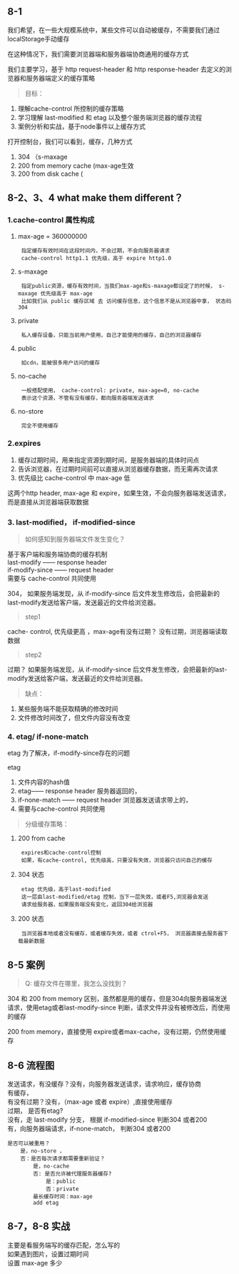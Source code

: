 ## 8-1


我们希望，在一些大规模系统中，某些文件可以自动被缓存，不需要我们通过localStorage手动缓存  

在这种情况下，我们需要浏览器端和服务器端协商通用的缓存方式

我们主要学习，基于 http  request-header 和 http response-header 去定义的浏览器和服务器端定义的缓存策略


> 目标：

1. 理解cache-control 所控制的缓存策略
2. 学习理解 last-modified 和 etag 以及整个服务端浏览器的缓存流程
3. 案例分析和实战，基于node事件以上缓存方式


打开控制台，我们可以看到，缓存，几种方式  

1. 304  （s-maxage
2. 200 from memory cache  (max-age生效
3. 200 from disk cache  (
  
  

## 8-2、3、4  what make them different？

### 1.cache-control 属性构成

1. max-age = 360000000  
	
		指定缓存有效时间在这段时间内，不会过期，不会向服务器请求
		cache-control http1.1 优先级，高于 expire http1.0
	
2. s-maxage  
		
		指定public资源，缓存有效时间，当我们max-age和s-maxage都设定了的时候， s-maxage 优先级高于 max-age
		比如我们从 public 缓存区域 去 访问缓存信息，这个信息不是从浏览器中拿， 状态码 304 
		
		
3. private   
		
		私人缓存设备，只能当前用户使用，自己才能使用的缓存，自己的浏览器缓存
4. public    
		
		如cdn，能被很多用户访问的缓存
5. no-cache  
		
		一般搭配使用， cache-control: private, max-age=0, no-cache
		表示这个资源，不管有没有缓存，都向服务器端发送请求
		
6. no-store
    
    	完全不使用缓存



### 2.expires 
  
1. 缓存过期时间，用来指定资源到期时间，是服务器端的具体时间点  
2. 告诉浏览器，在过期时间前可以直接从浏览器缓存数据，而无需再次请求
3. 优先级比 cache-control 中 max-age 低



这两个http  header, max-age 和 expire，如果生效，不会向服务器端发送请求，而是直接从浏览器端获取数据


### 3. last-modified， if-modified-since

> 如何感知到服务器端文件发生变化？

基于客户端和服务端协商的缓存机制  
last-modify —— response header  
if-modify-since —— request header  
需要与 cache-control 共同使用


304， 如果服务端发现，从 if-modify-since 后文件发生修改后，会把最新的last-modify发送给客户端，发送最近的文件给浏览器。


>step1

cache- control, 优先级更高 ，max-age有没有过期？ 没有过期，浏览器端读取数据
 
> step2

过期？ 如果服务端发现，从 if-modify-since 后文件发生修改，会把最新的last-modify发送给客户端，发送最近的文件给浏览器。

> 缺点：

1. 某些服务端不能获取精确的修改时间
2. 文件修改时间改了，但文件内容没有改变


### 4. etag/ if-none-match

etag 为了解决，if-modify-since存在的问题

etag

1. 文件内容的hash值
2. etag—— response header  服务器返回的，
3. if-none-match —— request header  浏览器发送请求带上的，
4. 需要与cache-control 共同使用

> 分级缓存策略：

1. 200 from cache
	
		expires和cache-control控制
 		如果，有cache-control, 优先级高，只要没有失效，浏览器只访问自己的缓存
 	
2. 304 状态
		
		etag 优先级，高于last-modified
		这一层由last-modified/etag 控制，当下一层失效，或者F5,浏览器会发送
		请求给服务器，如果服务端没有变化，返回304给浏览器
	
3. 200 状态
	
		当浏览器本地或者没有缓存，或者缓存失效，或者 ctrol+F5， 浏览器直接去服务器下载最新数据
	

## 8-5 案例

> Q: 缓存文件在哪里，我怎么没找到？


304 和 200 from memory 区别，虽然都是用的缓存，但是304向服务器端发送请求，使用etag或者last-modify-since 判断，请求文件并没有被修改后，而使用的缓存

200 from memory，直接使用 expire或者max-cache，没有过期，仍然使用缓存


## 8-6 流程图

发送请求，有没缓存？没有，向服务器发送请求，请求响应，缓存协商  
有缓存，  
	有没有过期？没有，（max-age 或者 expire）,直接使用缓存  
	过期， 是否有etag?  
	没有，走 last-modify 分支， 根据 if-modified-since 判断304 或者200  
	有，向服务器端请求，if-none-match， 判断304 或者200  
		


	是否可以被重用？		
		是，no-store ，		
		否：是否每次请求都需要重新验证？		
			是，no-cache		
			否: 是否允许被代理服务器缓存?
				是：public
				否：private
			最长缓存时间：max-age
			add etag 

## 8-7，8-8 实战

主要是看服务端写的缓存匹配，怎么写的  
如果遇到图片，设置过期时间  
设置 max-age 多少









